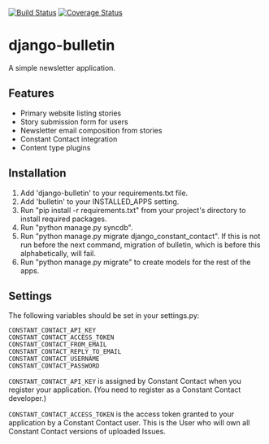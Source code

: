 [![Build Status](https://travis-ci.org/AASHE/django-bulletin.svg?branch=master)](https://travis-ci.org/AASHE/django-bulletin)
[![Coverage Status](https://coveralls.io/repos/AASHE/django-bulletin/badge.svg?branch=master)](https://coveralls.io/r/AASHE/django-bulletin?branch=master)

# django-bulletin

A simple newsletter application.

## Features

  - Primary website listing stories
  - Story submission form for users
  - Newsletter email composition from stories
  - Constant Contact integration
  - Content type plugins

## Installation

1. Add 'django-bulletin' to your requirements.txt file.
2. Add 'bulletin' to your INSTALLED_APPS setting.
3. Run "pip install -r requirements.txt" from your project's directory to install required packages.
4. Run "python manage.py syncdb".
5. Run "python manage.py migrate django_constant_contact". If this is not run before the next command, migration of bulletin, which is before this alphabetically, will fail.
6. Run "python manage.py migrate" to create models for the rest of the apps.

## Settings

The following variables should be set in your settings.py:

    CONSTANT_CONTACT_API_KEY
    CONSTANT_CONTACT_ACCESS_TOKEN
    CONSTANT_CONTACT_FROM_EMAIL
    CONSTANT_CONTACT_REPLY_TO_EMAIL
    CONSTANT_CONTACT_USERNAME
    CONSTANT_CONTACT_PASSWORD

`CONSTANT_CONTACT_API_KEY` is assigned by Constant Contact when
you register your application. (You need to register as a
Constant Contact developer.)

`CONSTANT_CONTACT_ACCESS_TOKEN` is the access token granted to
your application by a Constant Contact user. This is the User
who will own all Constant Contact versions of uploaded Issues.
